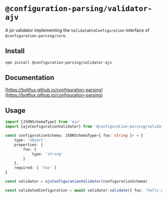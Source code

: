 # `@configuration-parsing/validator-ajv`

A joi validator implementing the `ValidatableConfiguration` interface of `@configuration-parsing/core`.

## Install

```shell
npm install @configuration-parsing/validator-ajv
```

## Documentation

[https://botlfux.github.io/configuration-parsing](https://botflux.github.io/configuration-parsing)

## Usage

```typescript
import {JSONSchemaType} from 'ajv'
import {ajvConfigurationValidator} from '@configuration-parsing/validator-ajv'

const configurationSchema: JSONSchemaType<{ foo: string }> = {
    type: 'object',
    properties: {
        foo: {
            type: 'string'
        }
    },
    required: [ 'foo' ]
}

const validator = ajvConfigurationValidator(configurationSchema)

const validatedConfiguration = await validator.validate({ foo: 'hello world' })
```
